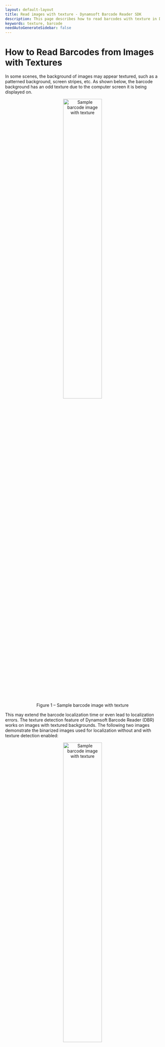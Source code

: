 ```yaml
---
layout: default-layout
title: Read images with texture - Dynamsoft Barcode Reader SDK
description: This page describes how to read barcodes with texture in Dynamsoft Barcode Reader SDK.
keywords: texture, barcode
needAutoGenerateSidebar: false
---
```


# How to Read Barcodes from Images with Textures

In some scenes, the background of images may appear textured, such as a patterned background, screen stripes, etc. As shown below, the barcode background has an odd texture due to the computer screen it is being displayed on.

<div align="center">
   <p><img src="assets/read-barcodes-with-texture/texture-image-sample.png" alt="Sample barcode image with texture" width="50%" /></p>
   <p>Figure 1 – Sample barcode image with texture</p>
</div>

This may extend the barcode localization time or even lead to localization errors. The texture detection feature of Dynamsoft Barcode Reader (DBR) works on images with textured backgrounds. The following two images demonstrate the binarized images used for localization without and with texture detection enabled:

<div align="center">
   <p><img src="assets/read-barcodes-with-texture/binary-before-texture-detect.png" alt="Sample barcode image with texture" width="50%"/></p>
   <p>Figure 2 – Binarized image without texture detection enabled</p>
</div>

<div align="center">
   <p><img src="assets/read-barcodes-with-texture/binary-after-texture-detect.png" alt="Sample barcode image with texture" width="50%"/></p>
   <p>Figure 3 – Binarized image with texture detection enabled</p>
</div>

As we can see, the binarized image with texture detection enabled is much better. Now we will demonstrate how to configure the parameter [`TextureDetectionModes`]({{ site.dcv_parameters_reference }}image-parameter/texture-detection-modes.html) to enable texture detection.

## Sample Code

Below is an example illustrating how to configure the parameter `TextureDetectionModes`.

* update parameter `TextureDetectionModes` in your JSON template

    ```json
    {
        "CaptureVisionTemplates": [
            {
                "Name": "CV_0",
                "ImageROIProcessingNameArray": ["TA_0" ]
            }       
        ],
        "TargetROIDefOptions" : [
            {
                "Name": "TA_0",
                "TaskSettingNameArray": [ "BR_0" ]
            }
        ],
        "BarcodeReaderTaskSettingOptions": [
            {
                "Name" : "BR_0",
                "SectionImageParameterArray": [
                    {
                        "Section": "ST_REGION_PREDETECTION",
                        "ImageParameterName": "IP_0"
                    },
                    {
                        "Section": "ST_BARCODE_LOCALIZATION",
                        "ImageParameterName": "IP_0"
                    },
                    {
                        "Section": "ST_BARCODE_DECODING",
                        "ImageParameterName": "IP_0"
                    }
                ]
            }
        ],
        "ImageParameterOptions": [
            {
                "Name": "IP_0",
                "TextureDetectionModes": [
                    {
                        "Mode": "TDM_GENERAL_WIDTH_CONCENTRATION",
                        "Sensitivity": 5
                    }
                ]
            }
        ]
    }
    ```

* apply settings by calling method `InitSettingsFromFile`

<div class="sample-code-prefix template2"></div>
   >- JavaScript
   >- C++
   >- Android
   >- Objective-C
   >- Swift
   >
>
```javascript
// `router` is an instance of `CaptureVisionRouter`.
// In the JS edition, the method name we use for initialization is different.
router.initSettings("PATH-TO-YOUR-SETTING")
```
>
```c++
char szErrorMsg[256] = {0};
CCaptureVisionRouter* cvr = new CCaptureVisionRouter;
cvr->InitSettingsFromFile("PATH-TO-YOUR-SETTING-FILE", szErrorMsg, 256);
// more process here
```
>
```java
try {
   // `cvr` is an instance of `CaptureVisionRouter`.
   cvr.initSettingsFromFile("PATH-TO-YOUR-SETTING-FILE");
} catch (CaptureVisionRouterException e) {
   e.printStackTrace();
}
```
>
```objc
NSError *error;
// `cvr` is an instance of `DSCaptureVisionRouter`.
[self.cvr initSettingsFromFile:@"PATH-TO-YOUR-SETTING-FILE" error:&error];
```
>
```swift
do{
   //`cvr` is an instance of `CaptureVisionRouter`.
   try cvr.initSettingsFromFile("PATH-TO-YOUR-SETTING-FILE")
}catch{
   // Add code to do when error occurs.
}
```
